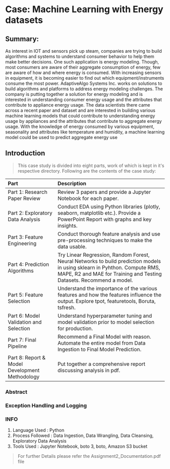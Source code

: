 # Case: Machine Learning with Energy datasets

## Summary:
As interest in IOT and sensors pick up steam, companies are trying to build algorithms and systems to
understand consumer behavior to help them make better decisions. One such application is energy
modeling. Though, most consumers are aware of their aggregate consumption of energy, few are aware
of how and where energy is consumed. With increasing sensors in equipment, it is becoming easier to find
out which equipment/instruments consume the most power. AdaptiveAlgo Systems Inc. works on
solutions to build algorithms and platforms to address energy modeling challenges. The company is
putting together a solution for energy modeling and is interested in understanding consumer energy
usage and the attributes that contribute to appliance energy usage. The data scientists there came across
a recent paper and dataset and are interested in building various machine learning models that could
contribute to understanding energy usage by appliances and the attributes that contribute to aggregate
energy usage. With the knowledge of energy consumed by various equipment, seasonality and attributes
like temperature and humidity, a machine learning model could be used to predict aggregate energy use

## Introduction
> This case study is divided into eight parts, work of which is kept in it's respective directory.
> Following are the contents of the case study:

| Part | Description |
| :------| :-----------|
| Part 1: Research Paper Review | Review 3 papers and provide a Jupyter Notebook for each paper. |
| Part 2: Exploratory Data Analysis | Conduct EDA using Python libraries (plotly, seaborn, matplotlib etc.). Provide a PowerPoint Report with graphs and key insights. |
| Part 3: Feature Engineering | Conduct thorough feature analysis and use pre-processing techniques to make the data usable. |
| Part 4: Prediction Algorithms | Try Linear Regression, Random Forest, Neural Networks to build prediction models in using sklearn in Pyhthon. Compute RMS, MAPE, R2 and MAE for Training and Testing Datasets. Recommend a model. |
| Part 5: Feature Selection | Understand the importance of the various features and how the features influence the output. Explore tpot, featuretools, Boruta, tsfresh.|
| Part 6: Model Validation and Selection | Understand hyperparameter tuning and model validation prior to model selection for production. |
| Part 7: Final Pipeline | Recommend a Final Model with reason. Automate the entire model from Data Ingestion to Final Model Prediction. |
| Part 8: Report & Model Development Methodology | Put together a comprehensive report discussing analysis in pdf. |


### Abstract

### Exception Handling and Logging

### INFO
1.	Language Used : Python
2.	Process Followed : Data Ingestion, Data Wrangling, Data Cleansing, Exploratory Data Analysis
3.	Tools Used :  Jupyter Notebook, boto 3, boto, Amazon S3 bucket
> For further Details please refer the Assignment2_Documentation.pdf file
